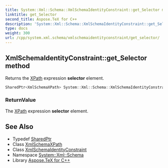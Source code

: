 ```yaml
---
title: System::Xml::Schema::XmlSchemaIdentityConstraint::get_Selector method
linktitle: get_Selector
second_title: Aspose.TeX for C++
description: 'System::Xml::Schema::XmlSchemaIdentityConstraint::get_Selector method. Returns the XPath expression selector element in C++.'
type: docs
weight: 300
url: /cpp/system.xml.schema/xmlschemaidentityconstraint/get_selector/
---
```

## XmlSchemaIdentityConstraint::get_Selector method


Returns the [XPath](../../../system.xml.xpath/) expression **selector** element.

```cpp
SharedPtr<XmlSchemaXPath> System::Xml::Schema::XmlSchemaIdentityConstraint::get_Selector()
```


### ReturnValue

The [XPath](../../../system.xml.xpath/) expression **selector** element.

## See Also

* Typedef [SharedPtr](../../../system/sharedptr/)
* Class [XmlSchemaXPath](../../xmlschemaxpath/)
* Class [XmlSchemaIdentityConstraint](../)
* Namespace [System::Xml::Schema](../../)
* Library [Aspose.TeX for C++](../../../)
